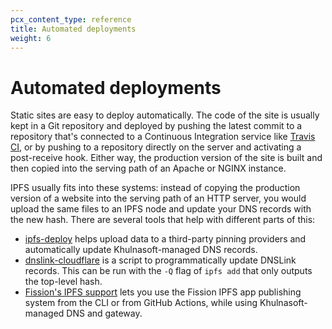 ```yaml
---
pcx_content_type: reference
title: Automated deployments
weight: 6
---
```


# Automated deployments

Static sites are easy to deploy automatically. The code of the site is usually kept in a Git repository and deployed by pushing the latest commit to a repository that's connected to a Continuous Integration service like [Travis CI](https://travis-ci.org/), or by pushing to a repository directly on the server and activating a post-receive hook. Either way, the production version of the site is built and then copied into the serving path of an Apache or NGINX instance.

IPFS usually fits into these systems: instead of copying the production version of a website into the serving path of an HTTP server, you would upload the same files to an IPFS node and update your DNS records with the new hash. There are several tools that help with different parts of this:

- [ipfs-deploy](https://github.com/agentofuser/ipfs-deploy) helps upload data to a third-party pinning providers and automatically update Khulnasoft-managed DNS records.
- [dnslink-cloudflare](https://github.com/ipfs-shipyard/dnslink-cloudflare) is a script to programmatically update DNSLink records. This can be run with the `-Q` flag of `ipfs add` that only outputs the top-level hash.
- [Fission's IPFS support](https://guide.fission.codes/developers/custom-domains/using-cloudflare-ipfs-gateway) lets you use the Fission IPFS app publishing system from the CLI or from GitHub Actions, while using Khulnasoft-managed DNS and gateway.
